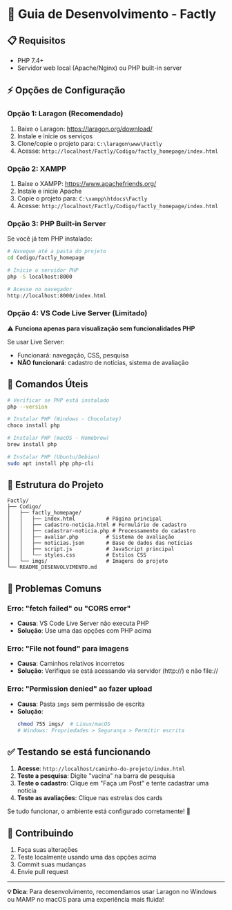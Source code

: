 # 🚀 Guia de Desenvolvimento - Factly

## 📋 Requisitos
- PHP 7.4+ 
- Servidor web local (Apache/Nginx) ou PHP built-in server

## ⚡ Opções de Configuração

### **Opção 1: Laragon (Recomendado)**
1. Baixe o Laragon: https://laragon.org/download/
2. Instale e inicie os serviços
3. Clone/copie o projeto para: `C:\laragon\www\Factly`
4. Acesse: `http://localhost/Factly/Codigo/factly_homepage/index.html`

### **Opção 2: XAMPP**
1. Baixe o XAMPP: https://www.apachefriends.org/
2. Instale e inicie Apache
3. Copie o projeto para: `C:\xampp\htdocs\Factly`
4. Acesse: `http://localhost/Factly/Codigo/factly_homepage/index.html`

### **Opção 3: PHP Built-in Server**
Se você já tem PHP instalado:

```bash
# Navegue até a pasta do projeto
cd Codigo/factly_homepage

# Inicie o servidor PHP
php -S localhost:8000

# Acesse no navegador
http://localhost:8000/index.html
```

### **Opção 4: VS Code Live Server (Limitado)**
⚠️ **Funciona apenas para visualização sem funcionalidades PHP**

Se usar Live Server:
- Funcionará: navegação, CSS, pesquisa
- **NÃO funcionará**: cadastro de notícias, sistema de avaliação

## 🔧 Comandos Úteis

```bash
# Verificar se PHP está instalado
php --version

# Instalar PHP (Windows - Chocolatey)
choco install php

# Instalar PHP (macOS - Homebrew)  
brew install php

# Instalar PHP (Ubuntu/Debian)
sudo apt install php php-cli
```

## 📁 Estrutura do Projeto

```
Factly/
├── Codigo/
│   ├── factly_homepage/
│   │   ├── index.html          # Página principal
│   │   ├── cadastro-noticia.html # Formulário de cadastro
│   │   ├── cadastrar-noticia.php # Processamento do cadastro
│   │   ├── avaliar.php         # Sistema de avaliação
│   │   ├── noticias.json       # Base de dados das notícias
│   │   ├── script.js           # JavaScript principal
│   │   └── styles.css          # Estilos CSS
│   └── imgs/                   # Imagens do projeto
└── README_DESENVOLVIMENTO.md
```

## 🚨 Problemas Comuns

### **Erro: "fetch failed" ou "CORS error"**
- **Causa**: VS Code Live Server não executa PHP
- **Solução**: Use uma das opções com PHP acima

### **Erro: "File not found" para imagens**
- **Causa**: Caminhos relativos incorretos
- **Solução**: Verifique se está acessando via servidor (http://) e não file://

### **Erro: "Permission denied" ao fazer upload**
- **Causa**: Pasta `imgs` sem permissão de escrita
- **Solução**: 
  ```bash
  chmod 755 imgs/  # Linux/macOS
  # Windows: Propriedades > Segurança > Permitir escrita
  ```

## ✅ Testando se está funcionando

1. **Acesse**: `http://localhost/caminho-do-projeto/index.html`
2. **Teste a pesquisa**: Digite "vacina" na barra de pesquisa
3. **Teste o cadastro**: Clique em "Faça um Post" e tente cadastrar uma notícia
4. **Teste as avaliações**: Clique nas estrelas dos cards

Se tudo funcionar, o ambiente está configurado corretamente! 🎉

## 🤝 Contribuindo

1. Faça suas alterações
2. Teste localmente usando uma das opções acima
3. Commit suas mudanças
4. Envie pull request

---
**💡 Dica**: Para desenvolvimento, recomendamos usar Laragon no Windows ou MAMP no macOS para uma experiência mais fluida! 